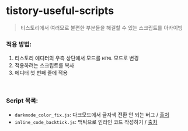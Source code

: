 # tistory-useful-scripts

> 티스토리에서 여러모로 불편한 부분들을 해결할 수 있는 스크립트를 아카이빙

### 적용 방법:
1. 티스토리 에디터의 우측 상단에서 모드를 `HTML` 모드로 변경
2. 적용하려는 스크립트를 복사
3. 에디터 첫 번째 줄에 적용

<br>

### Script 목록:
- `darkmode_color_fix.js`: 다크모드에서 글자색 전환 안 되는 버그 / [출처](https://dev-mintcat.tistory.com/12)
- `inline_code_backtick.js`: 백틱으로 인라인 코드 작성하기 / [출처](https://memoirlog.tistory.com/entry/%EB%B8%94%EB%A1%9C%EA%B7%B8-%ED%8B%B0%EC%8A%A4%ED%86%A0%EB%A6%AC-%EB%B8%94%EB%A1%9C%EA%B7%B8-%EB%B0%B1%ED%8B%B1%EC%9C%BC%EB%A1%9C-%EC%9D%B8%EB%9D%BC%EC%9D%B8-%EC%BD%94%EB%93%9C-%EC%9E%85%EB%A0%A5%ED%95%98%EA%B8%B0-hELLO-%EC%8A%A4%ED%82%A8#%EB%85%B8%EC%85%98%20%EC%8A%A4%ED%83%80%EC%9D%BC%20%EC%A0%81%EC%9A%A9-1-3)
